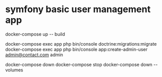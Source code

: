 # symfony basic user management app

docker-compose up -- build

docker-compose exec app php bin/console doctrine:migrations:migrate 
docker-compose exec app php bin/console app:create-admin-user admin@contact.com admin

docker-compose down
docker-compose stop 
docker-compose down --volumes

